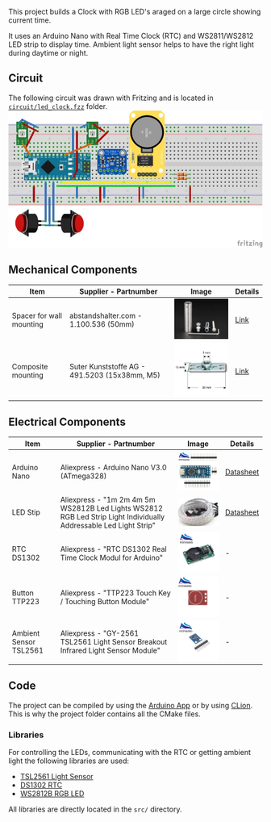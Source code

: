 
This project builds a Clock with RGB LED's araged on a large circle showing current time.

It uses an Arduino Nano with Real Time Clock (RTC) and WS2811/WS2812 LED strip to display time. Ambient light sensor helps to have the right light during daytime or night.


## Circuit
The following circuit was drawn with Fritzing and is located in [`circuit/led_clock.fzz`](./circuit/led_clock.fzz) folder. 
![breadboard circuit](./circuit/led_clock_bb.jpg)

## Mechanical Components
| Item | Supplier - Partnumber | Image | Details |
| ---  | ---                   | ---   | ---     |
| Spacer for wall mounting | abstandshalter.com - 1.100.536 (50mm) | <img src="./img/spacer-13x50mm.jpeg" width="250"> | [Link](https://www.abstandshalter.com/wandabstandshalter/buchstabenbefestigung/schriften-befestigung-gewinde-edelstahl-oe-13x50mm-distanzhuelse-v2a) |
| Composite mounting | Suter Kunststoffe AG - 491.5203 (15x38mm, M5) | <img src="./img/mount_m5.jpg" width="250"> | [Link](https://shop.swiss-composite.ch/pi.php/Formenbau/Composite-Muttern-Schrauben/Composite-Mutter-INOX-M-5-38x15mm-pStk.html) |


## Electrical Components
| Item | Supplier - Partnumber | Image | Details |
| ---  | ---                   | ---   | ---     |
| Arduino Nano | Aliexpress - Arduino Nano V3.0 (ATmega328) | <img src="./img/arduino_nano_v3.webp" width="250"> | [Datasheet](datasheet/NanoV3.0_ATmega328_ali.pdf) |
| LED Stip | Aliexpress - "1m 2m 4m 5m WS2812B Led Lights WS2812 RGB Led Strip Light Individually Addressable Led Light Strip" | <img src="./img/rgb_led.jpg" width="250"> | [Datasheet](datasheet/led_WS2812B.pdf)
| RTC DS1302 | Aliexpress - "RTC DS1302 Real Time Clock Modul for Arduino" | <img src="./img/RTC_DS1302.webp" width="250"> | -
| Button TTP223 | Aliexpress - "TTP223 Touch Key / Touching Button Module" | <img src="./img/TouchButton_TTP223.webp" width="250"> | -
| Ambient Sensor TSL2561 | Aliexpress - "GY-2561 TSL2561 Light Sensor Breakout Infrared Light Sensor Module" | <img src="./img/Ambient-TSL2561.webp" width="250"> | -


## Code
The project can be compiled by using the [Arduino App](https://www.arduino.cc/download) or by using 
[CLion](https://www.jetbrains.com/clion/). This is why the project folder contains all the CMake files.


### Libraries
For controlling the LEDs, communicating with the RTC or getting ambient light the following libraries are used:
 - [TSL2561 Light Sensor](https://github.com/adafruit/TSL2561-Arduino-Library)
 - [DS1302 RTC](https://github.com/msparks/arduino-ds1302)
 - [WS2812B RGB LED](https://github.com/adafruit/Adafruit_NeoPixel)
 
 All libraries are directly located in the `src/` directory.